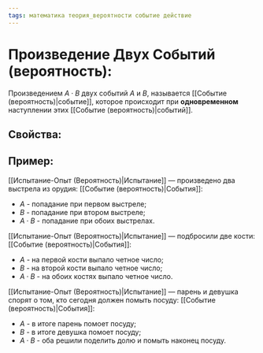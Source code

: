 ```yaml
---
tags: математика теория_вероятности событие действие
---
```

# Произведение Двух Событий (вероятность):
Произведением $A \cdot B$ двух событий $A$ и $B$, называется [[Событие (вероятность)|событие]], которое происходит при **одновременном** наступлении этих [[Событие (вероятность)|событий]].

## Свойства:

## Пример:
[[Испытание-Опыт (Вероятность)|Испытание]] — произведено два выстрела из орудия:
[[Событие (вероятность)|События]]:
* $A$ - попадание при первом выстреле;
* $B$ - попадание при втором выстреле;
* $A \cdot B$ - попадание при обоих выстрелах.

[[Испытание-Опыт (Вероятность)|Испытание]] — подбросили две кости:
[[Событие (вероятность)|События]]:
* $A$ - на первой кости выпало четное число;
* $B$ - на второй кости выпало четное число;
* $A \cdot B$ - на обоих костях выпало четное число.

[[Испытание-Опыт (Вероятность)|Испытание]] — парень и девушка спорят о том, кто сегодня должен помыть посуду:
[[Событие (вероятность)|События]]:
* $A$ - в итоге парень помоет посуду;
* $B$ - в итоге девушка помоет посуду;
* $A \cdot B$ - оба решили поделить долю и помыть наконец посуду.